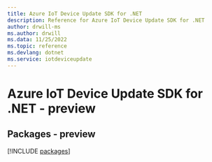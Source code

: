 ```yaml
---
title: Azure IoT Device Update SDK for .NET
description: Reference for Azure IoT Device Update SDK for .NET
author: drwill-ms
ms.author: drwill
ms.data: 11/25/2022
ms.topic: reference
ms.devlang: dotnet
ms.service: iotdeviceupdate
---
```

# Azure IoT Device Update SDK for .NET - preview
## Packages - preview
[!INCLUDE [packages](iot-device-update-index.md)]